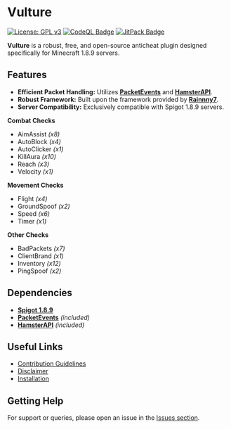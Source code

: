 # Vulture

[![License: GPL v3](https://img.shields.io/badge/License-GPLv3-blue.svg)](https://www.gnu.org/licenses/gpl-3.0)
[![CodeQL Badge](https://github.com/Foulest/Vulture/actions/workflows/codeql.yml/badge.svg)](https://github.com/Foulest/Vulture/actions/workflows/codeql.yml)
[![JitPack Badge](https://jitpack.io/v/Foulest/Vulture.svg)](https://jitpack.io/#Foulest/Vulture)

**Vulture** is a robust, free, and open-source anticheat plugin designed specifically for Minecraft 1.8.9 servers.

## Features

- **Efficient Packet Handling:** Utilizes **[PacketEvents](https://github.com/retrooper/packetevents)** and **[HamsterAPI](https://github.com/arkflame/HamsterAPI)**.
- **Robust Framework:** Built upon the framework provided by **[Rainnny7](https://github.com/Rainnny7/Anticheat-Framework)**.
- **Server Compatibility:** Exclusively compatible with Spigot 1.8.9 servers.

**Combat Checks**

- AimAssist _(x8)_
- AutoBlock _(x4)_
- AutoClicker _(x1)_
- KillAura _(x10)_
- Reach _(x3)_
- Velocity _(x1)_

**Movement Checks**

- Flight _(x4)_
- GroundSpoof _(x2)_
- Speed _(x6)_
- Timer _(x1)_

**Other Checks**

- BadPackets _(x7)_
- ClientBrand _(x1)_
- Inventory _(x12)_
- PingSpoof _(x2)_

## Dependencies

- **[Spigot 1.8.9](https://papermc.io/downloads/all)**
- **[PacketEvents](https://github.com/retrooper/packetevents)** *(included)*
- **[HamsterAPI](https://github.com/arkflame/HamsterAPI)** *(included)*

## Useful Links

- [Contribution Guidelines](https://github.com/Foulest/Vulture/wiki/Contribution-Guidelines)
- [Disclaimer](https://github.com/Foulest/Vulture/wiki/Disclaimer)
- [Installation](https://github.com/Foulest/Vulture/wiki/Installation)

## Getting Help

For support or queries, please open an issue in the [Issues section](https://github.com/Foulest/Vulture/issues).
